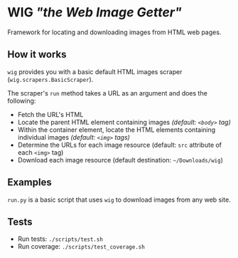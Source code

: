 # WIG _"the Web Image Getter"_

Framework for locating and downloading images from HTML web pages.

## How it works
`wig` provides you with a basic default HTML images scraper (`wig.scrapers.BasicScraper`).

The scraper's `run` method takes a URL as an argument and does the following:
- Fetch the URL's HTML
- Locate the parent HTML element containing images _(default: `<body>` tag)_
- Within the container element, locate the HTML elements containing individual images _(default: `<img>` tags)_
- Determine the URLs for each image resource (default: `src` attribute of each `<img>` tag)
- Download each image resource (default destination: `~/Downloads/wig`)

## Examples
`run.py` is a basic script that uses `wig` to download images from any web site.

## Tests
- Run tests: `./scripts/test.sh`
- Run coverage: `./scripts/test_coverage.sh`